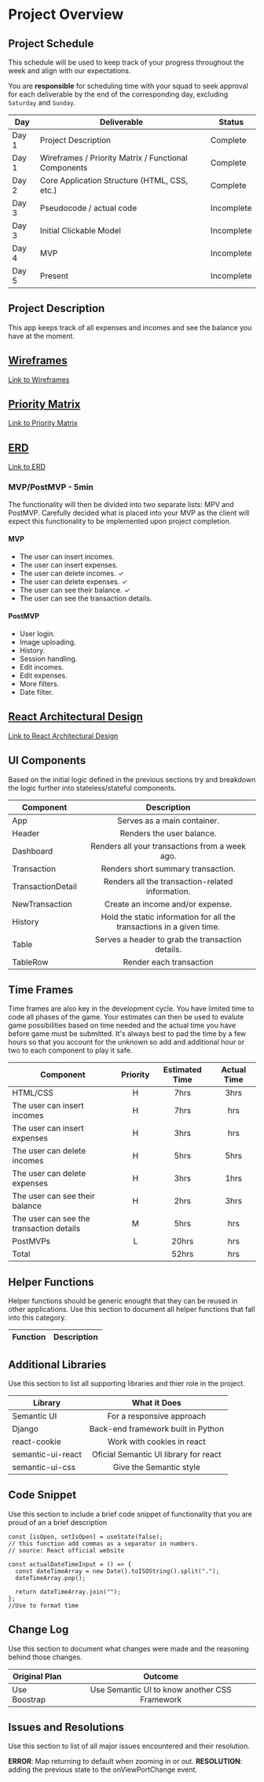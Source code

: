 # Project Overview

## Project Schedule

This schedule will be used to keep track of your progress throughout the week and align with our expectations.

You are **responsible** for scheduling time with your squad to seek approval for each deliverable by the end of the corresponding day, excluding `Saturday` and `Sunday`.

| Day   | Deliverable                                          | Status     |
| ----- | ---------------------------------------------------- | ---------- |
| Day 1 | Project Description                                  | Complete   |
| Day 1 | Wireframes / Priority Matrix / Functional Components | Complete   |
| Day 2 | Core Application Structure (HTML, CSS, etc.)         | Complete   |
| Day 3 | Pseudocode / actual code                             | Incomplete |
| Day 3 | Initial Clickable Model                              | Incomplete |
| Day 4 | MVP                                                  | Incomplete |
| Day 5 | Present                                              | Incomplete |

## Project Description

This app keeps track of all expenses and incomes and see the balance you have at the moment.

## [Wireframes](https://photos.app.goo.gl/BWXa42kUcKHUA1aG7)

[Link to Wireframes](https://photos.app.goo.gl/BWXa42kUcKHUA1aG7)

## [Priority Matrix](https://photos.app.goo.gl/bnLUxTuaLBdyW4US9)

[Link to Priority Matrix](https://photos.app.goo.gl/bnLUxTuaLBdyW4US9)

## [ERD](https://photos.app.goo.gl/SWXnxWQW6kmUdFLN7)

[Link to ERD](https://photos.app.goo.gl/SWXnxWQW6kmUdFLN7)

### MVP/PostMVP - 5min

The functionality will then be divided into two separate lists: MPV and PostMVP. Carefully decided what is placed into your MVP as the client will expect this functionality to be implemented upon project completion.

#### MVP

- The user can insert incomes.
- The user can insert expenses.
- The user can delete incomes. &#10003;
- The user can delete expenses. &#10003;
- The user can see their balance. &#10003;
- The user can see the transaction details.

#### PostMVP

- User login.
- Image uploading.
- History.
- Session handling.
- Edit incomes.
- Edit expenses.
- More filters.
- Date filter.

## [React Architectural Design](https://photos.app.goo.gl/y5c3GFojTMtRKcVj6)

[Link to React Architectural Design](https://photos.app.goo.gl/y5c3GFojTMtRKcVj6)

## UI Components

Based on the initial logic defined in the previous sections try and breakdown the logic further into stateless/stateful components.

| Component         |                              Description                              |
| ----------------- | :-------------------------------------------------------------------: |
| App               |                      Serves as a main container.                      |
| Header            |                       Renders the user balance.                       |
| Dashboard         |            Renders all your transactions from a week ago.             |
| Transaction       |                  Renders short summary transaction.                   |
| TransactionDetail |           Renders all the transaction-related information.            |
| NewTransaction    |                   Create an income and/or expense.                    |
| History           | Hold the static information for all the transactions in a given time. |
| Table             |           Serves a header to grab the transaction details.            |
| TableRow          |                        Render each transaction                        |

## Time Frames

Time frames are also key in the development cycle. You have limited time to code all phases of the game. Your estimates can then be used to evalute game possibilities based on time needed and the actual time you have before game must be submitted. It's always best to pad the time by a few hours so that you account for the unknown so add and additional hour or two to each component to play it safe.

| Component                                | Priority | Estimated Time | Actual Time |
| ---------------------------------------- | :------: | :------------: | :---------: |
| HTML/CSS                                 |    H     |      7hrs      |    3hrs     |
| The user can insert incomes              |    H     |      7hrs      |     hrs     |
| The user can insert expenses             |    H     |      3hrs      |     hrs     |
| The user can delete incomes              |    H     |      5hrs      |    5hrs     |
| The user can delete expenses             |    H     |      3hrs      |    1hrs     |
| The user can see their balance           |    H     |      2hrs      |    3hrs     |
| The user can see the transaction details |    M     |      5hrs      |     hrs     |
| PostMVPs                                 |    L     |     20hrs      |     hrs     |
| Total                                    |          |     52hrs      |     hrs     |

## Helper Functions

Helper functions should be generic enought that they can be reused in other applications. Use this section to document all helper functions that fall into this category.

| Function | Description |
| -------- | :---------: |


## Additional Libraries

Use this section to list all supporting libraries and thier role in the project.

| Library           |             What it Does              |
| ----------------- | :-----------------------------------: |
| Semantic UI       |       For a responsive approach       |
| Django            |  Back-end framework built in Python   |
| react-cookie      |      Work with cookies in react       |
| semantic-ui-react | Oficial Semantic UI library for react |
| semantic-ui-css   |        Give the Semantic style        |

## Code Snippet

Use this section to include a brief code snippet of functionality that you are proud of an a brief description

```
const [isOpen, setIsOpen] = useState(false);
// this function add commas as a separator in numbers.
// source: React official website

```

```
const actualDateTimeInput = () => {
  const dateTimeArray = new Date().toISOString().split(".");
  dateTimeArray.pop();

  return dateTimeArray.join("");
};
//Use to format time
```

## Change Log

Use this section to document what changes were made and the reasoning behind those changes.

| Original Plan |                    Outcome                    |
| ------------- | :-------------------------------------------: |
| Use Boostrap  | Use Semantic UI to know another CSS Framework |

## Issues and Resolutions

Use this section to list of all major issues encountered and their resolution.

**ERROR**: Map returning to default when zooming in or out.
**RESOLUTION**: adding the previous state to the onViewPortChange event.

```

```
